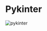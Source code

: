 # Pykinter


![pykinter](https://user-images.githubusercontent.com/25627737/36917230-4d8c91e2-1e7c-11e8-8e93-4136321a1a34.png)
